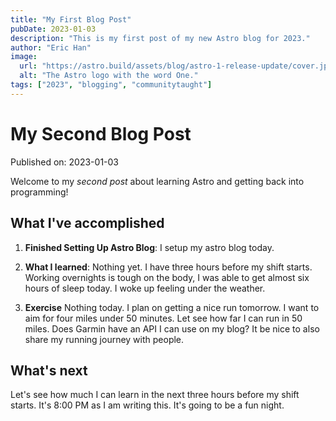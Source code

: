 ```yaml
---
title: "My First Blog Post"
pubDate: 2023-01-03
description: "This is my first post of my new Astro blog for 2023."
author: "Eric Han"
image:
  url: "https://astro.build/assets/blog/astro-1-release-update/cover.jpeg"
  alt: "The Astro logo with the word One."
tags: ["2023", "blogging", "communitytaught"]
---
```


# My Second Blog Post

Published on: 2023-01-03

Welcome to my _second post_ about learning Astro and getting back into programming!

## What I've accomplished

1. **Finished Setting Up Astro Blog**: I setup my astro blog today.

2. **What I learned**: Nothing yet. I have three hours before my shift starts. Working overnights is tough on the body, I was able to get almost six hours of sleep today. I woke up feeling under the weather.

3. **Exercise** Nothing today. I plan on getting a nice run tomorrow. I want to aim for four miles under 50 minutes. Let see how far I can run in 50 miles. Does Garmin have an API I can use on my blog? It be nice to also share my running journey with people.

## What's next

Let's see how much I can learn in the next three hours before my shift starts. It's 8:00 PM as I am writing this. It's going to be a fun night.
